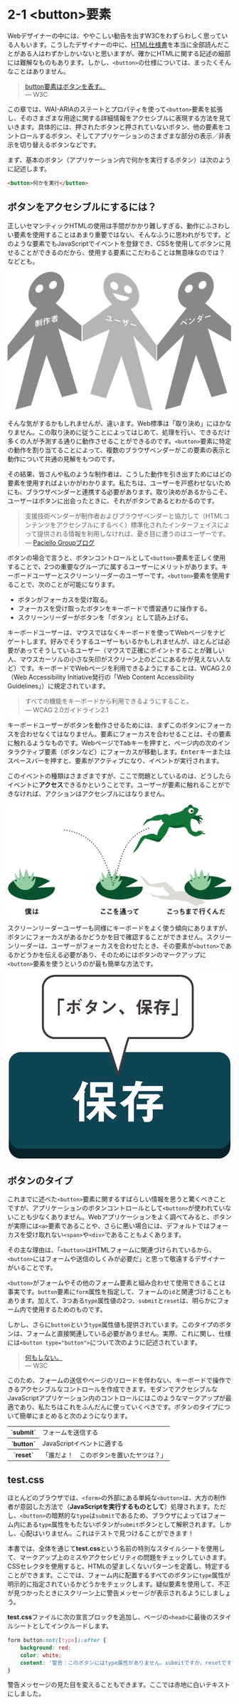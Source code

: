 # 2-1 &lt;button&gt;要素

Webデザイナーの中には、ややこしい勧告を出すW3Cをわずらわしく思っている人もいます。こうしたデザイナーの中に、[HTML仕様書](http://www.w3.org/TR/html5/)を本当に全部読んだことがある人はわずかしかいないと思いますが、確かにHTMLに関する記述の細部には難解なものもあります。しかし、`<button>`の仕様については、まったくそんなことはありません。

>[button要素はボタンを表す。](http://www.w3.org/TR/2011/WD-html5-20110525/the-button-element.html#the-button-element)  
― W3C

この章では、WAI-ARIAのステートとプロパティを使って`<button>`要素を拡張し、そのさまざまな用途に関する詳細情報をアクセシブルに表現する方法を見ていきます。具体的には、押されたボタンと押されていないボタン、他の要素をコントロールするボタン、そしてアプリケーションのさまざまな部分の表示／非表示を切り替えるボタンなどです。

まず、基本のボタン（アプリケーション内で何かを実行するボタン）は次のように記述します。
```HTML
<button>何かを実行</button>
```

## ボタンをアクセシブルにするには？

正しいセマンティックHTMLの使用は手間がかかり難しすぎる、動作にふさわしい要素を使用することはあまり重要ではない、そんなふうに思われがちです。どのような要素でもJavaScriptでイベントを登録でき、CSSを使用してボタンに見せることができるのだから、使用する要素にこだわることは無意味なのでは？ などとも。

![図: 仲良し紙人形。中央がユーザー、両サイドに制作者とベンダー](img-2-1_01.png)

そんな気がするかもしれませんが、違います。Web標準は「取り決め」にほかなりません。この取り決めに従うことによってはじめて、処理を行い、できるだけ多くの人が予測する通りに動作させることができるのです。`<button>`要素に特定の動作を割り当てることによって、複数のブラウザベンダーがこの要素の表示と動作について共通の見解をもつのです。

その結果、皆さんや私のような制作者は、こうした動作を引き出すためにはどの要素を使用すればよいかがわかります。私たちは、ユーザーを戸惑わせないためにも、ブラウザベンダーと連携する必要があります。取り決めがあるからこそ、ユーザーはボタンに出会ったときに、それがボタンであるとわかるのです。

>支援技術ベンダーが制作者およびブラウザベンダーと協力して（HTMLコンテンツをアクセシブルにするべく）標準化されたインターフェイスによって提供される情報を利用しなければ、憂き目に遭うのはユーザーです。  
― [Paciello Groupブログ](http://blog.paciellogroup.com/2013/11/short-note-aria-dragon-accessibility/)

ボタンの場合で言うと、ボタンコントロールとして`<button>`要素を正しく使用することで、2つの重要なグループに属するユーザーにメリットがあります。キーボードユーザーとスクリーンリーダーのユーザーです。`<button>`要素を使用することで、次のことが可能になります。

- ボタンがフォーカスを受け取る。
- フォーカスを受け取ったボタンをキーボードで慣習通りに操作する。
- スクリーンリーダーがボタンを「ボタン」として読み上げる。

キーボードユーザーは、マウスではなくキーボードを使ってWebページをナビゲートします。好みでそうするユーザーもいるかもしれませんが、ほとんどは必要があってそうしているユーザー（マウスで正確にポイントすることが難しい人、マウスカーソルの小さな矢印がスクリーン上のどこにあるかが見えない人など）です。キーボードでWebページを利用できるようにすることは、WCAG 2.0（Web Accessibility Initiative発行の「Web Content Accessibility Guidelines」）に規定されています。

>すべての機能をキーボードから利用できるようにすること。  
― WCAG 2.0ガイドライン2.1

キーボードユーザーがボタンを動作させるためには、まずこのボタンにフォーカスを合わせなくてはなりません。要素にフォーカスを合わせることは、その要素に触れるようなものです。Webページで<kbd>Tab</kbd>キーを押すと、ページ内の次のインタラクティブ要素（ボタンなど）にフォーカスが移動します。<kbd>Enter</kbd>キーまたはスペースバーを押すと、要素がアクティブになり、イベントが実行されます。

このイベントの種類はさまざまですが、ここで問題としているのは、どうしたらイベントに**アクセス**できるかということです。ユーザーが要素に触れることができなければ、アクションはアクセシブルにはなりません。

![図: 水に浮かんだスイレンの葉の間を飛ぶカエル。最後の葉まで行くために、中央の葉を通る必要がある。「僕は ここを通って こっちまで行くんだ」](img-2-1_02.png)

スクリーンリーダーユーザーも同様にキーボードをよく使う傾向にありますが、ボタンにフォーカスがあるかどうかを目で確認することができません。スクリーンリーダーは、ユーザーがフォーカスを合わせたとき、その要素が`<button>`であるかどうかを伝える必要があり、そのためにはボタンのマークアップに`<button>`要素を使うというのが最も簡単な方法です。

![スクリーンリーダーが「ボタン、保存」と読み上げるボタン](img-2-1_03.png)

## ボタンのタイプ

これまでに述べた`<button>`要素に関するすばらしい情報を思うと驚くべきことですが、アプリケーションのボタンコントロールとして`<button>`が使われていないことも少なくありません。Webアプリケーションをよく調べてみると、ボタンが実際には`<a>`要素であることや、さらに悪い場合には、デフォルトではフォーカスを受け取れない`<span>`や`<div>`であることもよくあります。

その主な理由は、「`<button>`はHTMLフォームに関連づけられているから、`<button>`にはフォームや送信のしくみが必要だ」と思って敬遠するデザイナーがいることです。

`<button>`がフォームやその他のフォーム要素と組み合わせて使用できることは事実です。`button`要素に`form`属性を指定して、フォームの`id`と関連づけることもあります。加えて、3つある`type`属性値の2つ、`submit`と`reset`は、明らかにフォーム内で使用するためのものです。

しかし、さらに`button`という`type`属性値も提供されています。このタイプのボタンは、フォームと直接関連している必要がありません。実際、これに関し、仕様には`<button type="button">`について次のように記述されています。

>[何もしない。](http://www.w3.org/TR/2011/WD-html5-20110525/the-button-element.html#the-button-element)  
― W3C

このため、フォームの送信やページのリロードを伴わない、キーボードで操作できるアクセシブルなコントロールを作成できます。モダンでアクセシブルなJavaScriptアプリケーション内のコントロールにはこのようなマークアップが最適であり、私たちはこれをふんだんに使っていくべきです。ボタンのタイプについて簡単にまとめると次のようになります。

<table>
<tr><th>`submit`</th><td>フォームを送信する</td></tr>
<tr><th>`button`</th><td>JavaScriptイベントに適する</td></tr>
<tr><th>`reset`</th><td>「誰だよ！　このボタンを置いたヤツは？」</td></tr>
</table>

## test.css

ほとんどのブラウザでは、`<form>`の外部にある単純な`<button>`は、大方の制作者が意図した方法で（**JavaScriptを実行するものとして**）処理されます。ただし、`<button>`の暗黙的な`type`は`submit`であるため、ブラウザによってはフォーム内にある`type`属性をもたないボタンが`submit`ボタンとして解釈されます。しかし、心配はいりません。これはテストで見つけることができます！

本書では、全体を通じて**test.css**という名前の特別なスタイルシートを使用して、マークアップ上のミスやアクセシビリティの問題をチェックしていきます。CSSセレクタを使用すると、HTMLの望ましくないパターンを定義し、特定することができます。ここでは、フォーム内に配置するすべてのボタンに`type`属性が明示的に指定されているかどうかをチェックします。疑似要素を使用して、不正が見つかったときにスクリーン上に警告メッセージが表示されるようにしましょう。

**test.css**ファイルに次の宣言ブロックを追加し、ページの`<head>`に最後のスタイルシートとしてインクルードします。
```CSS
form button:not([type]):after {
	background: red;
	color: white;
	content: '警告：このボタンにはtype属性がありません。submitですか、resetですか、単純なボタンですか？';
}
```

警告メッセージの見た目を変えることもできます。ここでは赤地に白いテキストにしました。
